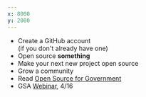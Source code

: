 ```yaml
---
x: 8000
y: 2000
---
```


* Create a GitHub account<br />(if you don't already have one)
* Open source **something**
* Make your next new project open source
* Grow a community
* Read [Open Source for Government](http://ben.balter.com/open-source-for-government/)
* GSA [Webinar](http://www.howto.gov/training/classes/github-for-government), 4/16